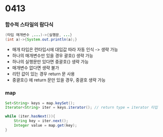 # 0413

### 함수적 스타일의 람다식

```java
(타입 매개변수 ,...)->{실행문, ...}
(int a)->{System.out.println(a);}
```

* 매개 타입은 런타입시에 대입값 따라 자동 인식 -> 생략 가능
* 하나의 매개변수만 있을 경우 괄호()  생략 가능
* 하나의 실행문만 있다면 중괄호{} 생략 가능
* 매개변수 없다면 생략 불가
* 리턴 값이 있는 경우 return 문 사용
* 중괄호{} 에 return 문만 있을 경우, 중괄호 생략 가능



### map

```java
Set<String> keys = map.keySet();
Iterator<String> iter = keys.iterator(); // return type = iterator 타입

while (iter.hasNext()){
    String key = iter.next();
    Integer value = map.get(key);
}
```



